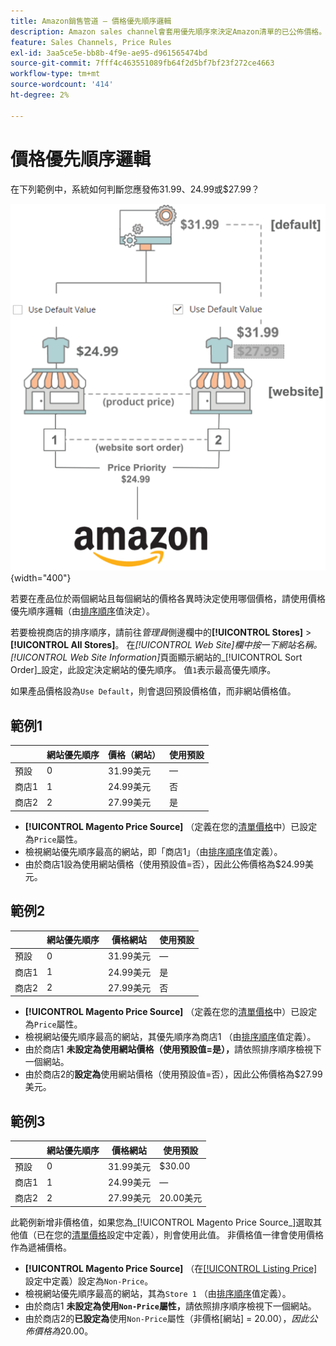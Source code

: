 ```yaml
---
title: Amazon銷售管道 — 價格優先順序邏輯
description: Amazon sales channel會套用優先順序來決定Amazon清單的已公佈價格。
feature: Sales Channels, Price Rules
exl-id: 3aa5ce5e-bb8b-4f9e-ae95-d961565474bd
source-git-commit: 7fff4c463551089fb64f2d5bf7bf23f272ce4663
workflow-type: tm+mt
source-wordcount: '414'
ht-degree: 2%

---
```


# 價格優先順序邏輯

在下列範例中，系統如何判斷您應發佈$31.99、$24.99或$27.99？

![Commerce價格範圍](assets/amazon-price-scope.png){width="400"}

若要在產品位於兩個網站且每個網站的價格各異時決定使用哪個價格，請使用價格優先順序邏輯（由[排序順序](https://experienceleague.adobe.com/docs/commerce-admin/stores-sales/site-store/store-views.html)值決定）。

若要檢視商店的排序順序，請前往&#x200B;_管理員_&#x200B;側邊欄中的&#x200B;**[!UICONTROL Stores]** > **[!UICONTROL All Stores]**。 在&#x200B;_[!UICONTROL Web Site]_欄中按一下網站名稱。_[!UICONTROL Web Site Information]_&#x200B;頁面顯示網站的&#x200B;_[!UICONTROL Sort Order]_設定，此設定決定網站的優先順序。 值`1`表示最高優先順序。

如果產品價格設為`Use Default`，則會退回預設價格值，而非網站價格值。

## 範例1

|         | 網站優先順序 | 價格（網站） | 使用預設 |
|---------|------------------|-----------------|-------------|
| 預設 | 0 | 31.99美元 | — |
| 商店1 | 1 | 24.99美元 | 否 |
| 商店2 | 2 | 27.99美元 | 是 |

- **[!UICONTROL Magento Price Source]** （定義在您的[清單價格](./listing-price.md)中）已設定為`Price`屬性。
- 檢視網站優先順序最高的網站，即「商店1」（由[排序順序](https://experienceleague.adobe.com/docs/commerce-admin/stores-sales/site-store/store-views.html)值定義）。
- 由於商店1設為使用網站價格（使用預設值=否），因此公佈價格為$24.99美元。

## 範例2

|         | 網站優先順序 | 價格網站 | 使用預設 |
|---------|------------------|---------------|-------------|
| 預設 | 0 | 31.99美元 | — |
| 商店1 | 1 | 24.99美元 | 是 |
| 商店2 | 2 | 27.99美元 | 否 |

- **[!UICONTROL Magento Price Source]** （定義在您的[清單價格](./listing-price.md)中）已設定為`Price`屬性。
- 檢視網站優先順序最高的網站，其優先順序為商店1 （由[排序順序](https://experienceleague.adobe.com/docs/commerce-admin/stores-sales/site-store/store-views.html)值定義）。
- 由於商店1 **未設定為使用網站價格（使用預設值=是），**&#x200B;請依照排序順序檢視下一個網站。
- 由於商店2的&#x200B;**設定為**&#x200B;使用網站價格（使用預設值=否），因此公佈價格為$27.99美元。

## 範例3

|         | 網站優先順序 | 價格網站 | 使用預設 |
|---------|------------------|---------------|-------------|
| 預設 | 0 | 31.99美元 | $30.00 |
| 商店1 | 1 | 24.99美元 | — |
| 商店2 | 2 | 27.99美元 | 20.00美元 |

此範例新增非價格值，如果您為_[!UICONTROL Magento Price Source_]選取其他值（已在您的[清單價格](./listing-price.md)設定中定義），則會使用此值。 非價格值一律會使用價格作為遞補價格。

- **[!UICONTROL Magento Price Source]** （在[[!UICONTROL Listing Price]](./listing-price.md)設定中定義）設定為`Non-Price`。
- 檢視網站優先順序最高的網站，其為`Store 1` （由[排序順序](https://experienceleague.adobe.com/docs/commerce-admin/stores-sales/site-store/store-views.html)值定義）。
- 由於商店1 **未設定為使用`Non-Price`屬性，**&#x200B;請依照排序順序檢視下一個網站。
- 由於商店2的&#x200B;**已設定為**&#x200B;使用`Non-Price`屬性（非價格[網站] = $20.00），因此公佈價格為$20.00。
